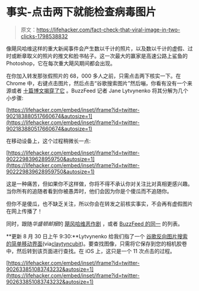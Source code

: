 # 事实-点击两下就能检查病毒图片

> 原文：<https://lifehacker.com/fact-check-that-viral-image-in-two-clicks-1798538832>

像飓风哈维这样的重大新闻事件会产生数以千计的照片，以及数以千计的虚假、过时或断章取义的照片的推文和脸书帖子。这一次最大的赢家是高速公路上鲨鱼的 Photoshop，它在每次重大飓风期间都会出现。



在你加入转发那张假照片的 68，000 多人之前，只需点击两下核实一下。在 Chrome 中，右键点击图片，然后点击“谷歌搜索图片”然后嘣，你看有没有一个来源或者 [十篇博文揭穿了它](https://www.google.com/search?tbs=sbi:AMhZZiuzh23m1FqcWeBxPkrgEaIVka2_1mxr2Qmh623YgoN7yhSEwh79C2cLYRVXsZrpZQQKTjgTF8JqnotWGj-CD-yVZqJwBb4Y3ZVHIXCYFQkQ1VQGs3zhUAQdFdUxsrHgd9J8UsiWtagsjHY-dn8xPkw0Nc5xG6_1L0l5GDxVc63evygkDm2Ekbo0QPRDQl688iapZGL2PpkkHy6dZuH4mLuNzOwpi-X8lMcfpJ020S9AV6wAGmjnxSDpg2P0B5fW0Xsy_1EquMX2hB_1obZUQijR7ryqW_1iRuEQOeAxfz2Vk95c-yKfKjSbO8jGhTEQM0P5ExD-y2Xzq0mNktnfw74UzMHgByAy25g) 。BuzzFeed 记者 Jane Lytvynenko 将其分解为几个小步骤:

 [https://lifehacker.com/embed/inset/iframe?id=twitter-902183880517660674&autosize=1](https://lifehacker.com/embed/inset/iframe?id=twitter-902183880517660674&autosize=1) 

在移动设备上，这个过程稍微长一点:

 [https://lifehacker.com/embed/inset/iframe?id=twitter-902229839628959750&autosize=1](https://lifehacker.com/embed/inset/iframe?id=twitter-902229839628959750&autosize=1) 

这是一种痛苦，但如果你不这样做，你将不得不承认你对关注比对真相更感兴趣。当你所有的追随者看到你被愚弄时，他们会因为你是个傻瓜而不追随你。

但你不是傻瓜，也不缺乏关注，所以你会在转发之前核实事实，不会再有虚假图片在网上传播了！

同时，跟随*华盛顿邮报*的 [飓风哈维恶作剧](https://www.washingtonpost.com/news/the-intersect/wp/2017/08/28/no-the-shark-picture-isnt-real-a-running-list-of-harveys-viral-hoaxes/) ，或者 [BuzzFeed 的同一](https://www.buzzfeed.com/mbvd/false-information-about-texas-storm) 的列表。

**更新 8 月 30 日上午 9:30:**Lytvynenko 给我们指了一个 [谷歌反向图片搜索的简单移动界面](https://ctrlq.org/google/images/)(via[claytyncubit](https://twitter.com/claytoncubitt/status/902633851083743232))。要查找图像，只需将它保存到您的相机胶卷中，然后转到该页面进行查找。在 iOS 上，这只是一个 11 次点击的过程。

 [https://lifehacker.com/embed/inset/iframe?id=twitter-902633851083743232&autosize=1](https://lifehacker.com/embed/inset/iframe?id=twitter-902633851083743232&autosize=1)